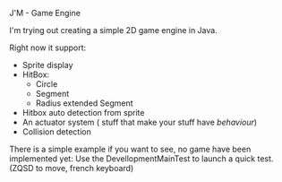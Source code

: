 J'M - Game Engine


  I'm trying out creating a simple 2D game engine in Java.
  
  Right now it support: 
  - Sprite display
  - HitBox:
    - Circle
    - Segment
    - Radius extended Segment
  - Hitbox auto detection from sprite
  - An actuator system ( stuff that make your stuff have *behaviour*)
  - Collision detection
  
  There is a simple example if you want to see, no game have been implemented yet:
  Use the DevellopmentMainTest to launch a quick test.
  (ZQSD to move, french keyboard)
